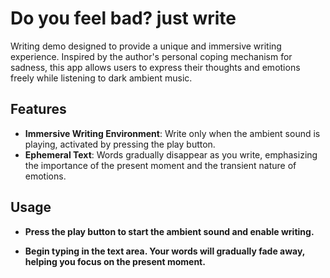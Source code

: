 # Do you feel bad? just write

Writing demo designed to provide a unique and immersive writing experience. Inspired by the author's personal coping mechanism for sadness, this app allows users to express their thoughts and emotions freely while listening to dark ambient music.

## Features

- **Immersive Writing Environment**: Write only when the ambient sound is playing, activated by pressing the play button.
- **Ephemeral Text**: Words gradually disappear as you write, emphasizing the importance of the present moment and the transient nature of emotions.

## Usage

- **Press the play button to start the ambient sound and enable writing.**
  
- **Begin typing in the text area. Your words will gradually fade away, helping you focus on the present moment.**